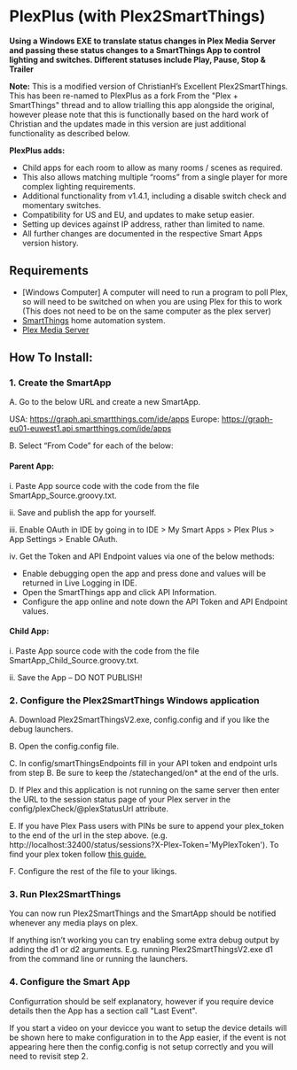 # PlexPlus (with Plex2SmartThings)

**Using a Windows EXE to translate status changes in Plex Media Server and passing these status changes to a SmartThings App to control lighting and switches. Different statuses include Play, Pause, Stop & Trailer**

**Note:** This is a modified version of ChristianH’s Excellent Plex2SmartThings. This has been re-named to PlexPlus as a fork From the "Plex + SmartThings" thread and to allow trialling this app alongside the original, however please note that this is functionally based on the hard work of Christian and the updates made in this version are just additional functionality as described below.

**PlexPlus adds:**
- Child apps for each room to allow as many rooms / scenes as required.
- This also allows matching multiple “rooms” from a single player for more complex lighting requirements.
- Additional functionality from v1.4.1, including a disable switch check and momentary switches.
- Compatibility for US and EU, and updates to make setup easier.
- Setting up devices against IP address, rather than limited to name.
- All further changes are documented in the respective Smart Apps version history.

## Requirements

- [Windows Computer] A computer will need to run a program to poll Plex, so will need to be switched on when you are using Plex for this to work (This does not need to be on the same computer as the plex server)
- [SmartThings](http://www.smartthings.com/) home automation system.
- [Plex Media Server](https://plex.tv/)

## How To Install:

### 1. Create the SmartApp

A. Go to the below URL and create a new SmartApp.

USA:  https://graph.api.smartthings.com/ide/apps 
Europe:  https://graph-eu01-euwest1.api.smartthings.com/ide/apps

B. Select “From Code” for each of the below:

#### Parent App:

i. Paste App source code with the code from the file SmartApp_Source.groovy.txt.

ii. Save and publish the app for yourself.

iii. Enable OAuth in IDE by going in to IDE > My Smart Apps > Plex Plus > App Settings > Enable OAuth.

iv. Get the Token and API Endpoint values via one of the below methods:

* Enable debugging open the app and press done and values will be returned in Live Logging in IDE.
* Open the SmartThings app and click API Information.
* Configure the app online and note down the API Token and API Endpoint values.

#### Child App:

 i. Paste App source code with the code from the file SmartApp_Child_Source.groovy.txt.

 ii. Save the App – DO NOT PUBLISH!


### 2. Configure the Plex2SmartThings Windows application

A. Download Plex2SmartThingsV2.exe, config.config and if you like the debug launchers.

B. Open the config.config file.

C. In config/smartThingsEndpoints fill in your API token and endpoint urls from step B. Be sure to keep the /statechanged/on* at the end of the urls.
  
D. If Plex and this application is not running on the same server then enter the URL to the session status page of your Plex server in the config/plexCheck/@plexStatusUrl attribute.

E. If you have Plex Pass users with PINs be sure to append your plex_token to the end of the url in the step above. (e.g. http://localhost:32400/status/sessions?X-Plex-Token='MyPlexToken'). To find your plex token follow [this guide.](https://support.plex.tv/hc/en-us/articles/204059436-Finding-your-account-token-X-Plex-Token)

F. Configure the rest of the file to your likings.

### 3. Run Plex2SmartThings

You can now run Plex2SmartThings and the SmartApp should be notified whenever any media plays on plex.

If anything isn’t working you can try enabling some extra debug output by adding the d1 or d2 arguments. E.g. running Plex2SmartThingsV2.exe d1 from the command line or running the launchers.


### 4. Configure the Smart App

Configurration should be self explanatory, however if you require device details then the App has a section call "Last Event".

If you start a video on your devicce you want to setup the device details will be shown here to make configuration in to the App easier, if the event is not appearing here then the config.config is not setup correctly and you will need to revisit step 2.